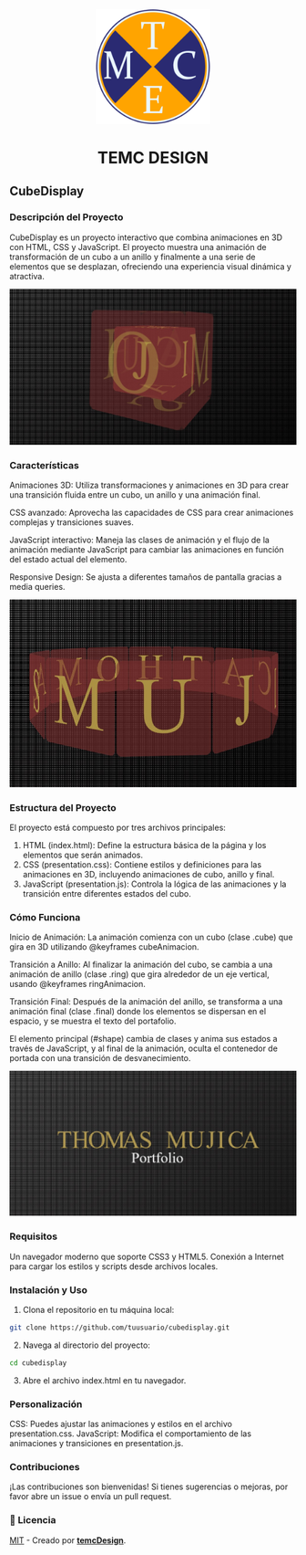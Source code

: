 <div align="center">
<img src="/logo.png" width="200px">
<h1>TEMC DESIGN</h1>
</div>

## CubeDisplay

### Descripción del Proyecto

CubeDisplay es un proyecto interactivo que combina animaciones en 3D con HTML, CSS y JavaScript. El proyecto muestra una animación de transformación de un cubo a un anillo y finalmente a una serie de elementos que se desplazan, ofreciendo una experiencia visual dinámica y atractiva.

<img src="/2.jpg">

### Características

Animaciones 3D: Utiliza transformaciones y animaciones en 3D para crear una transición fluida entre un cubo, un anillo y una animación final.

CSS avanzado: Aprovecha las capacidades de CSS para crear animaciones complejas y transiciones suaves.

JavaScript interactivo: Maneja las clases de animación y el flujo de la animación mediante JavaScript para cambiar las animaciones en función del estado actual del elemento.

Responsive Design: Se ajusta a diferentes tamaños de pantalla gracias a media queries.

<img src="/1.jpg">

### Estructura del Proyecto

El proyecto está compuesto por tres archivos principales:

1. HTML (index.html): Define la estructura básica de la página y los elementos que serán animados.
2. CSS (presentation.css): Contiene estilos y definiciones para las animaciones en 3D, incluyendo animaciones de cubo, anillo y final.
3. JavaScript (presentation.js): Controla la lógica de las animaciones y la transición entre diferentes estados del cubo.

### Cómo Funciona

Inicio de Animación: La animación comienza con un cubo (clase .cube) que gira en 3D utilizando @keyframes cubeAnimacion.

Transición a Anillo: Al finalizar la animación del cubo, se cambia a una animación de anillo (clase .ring) que gira alrededor de un eje vertical, usando @keyframes ringAnimacion.

Transición Final: Después de la animación del anillo, se transforma a una animación final (clase .final) donde los elementos se dispersan en el espacio, y se muestra el texto del portafolio.

El elemento principal (#shape) cambia de clases y anima sus estados a través de JavaScript, y al final de la animación, oculta el contenedor de portada con una transición de desvanecimiento.

<img src="/3.jpg">

### Requisitos

Un navegador moderno que soporte CSS3 y HTML5.
Conexión a Internet para cargar los estilos y scripts desde archivos locales.

### Instalación y Uso

1. Clona el repositorio en tu máquina local:

```bash
git clone https://github.com/tuusuario/cubedisplay.git
```

2. Navega al directorio del proyecto:

```bash
cd cubedisplay
```

3. Abre el archivo index.html en tu navegador.

### Personalización

CSS: Puedes ajustar las animaciones y estilos en el archivo presentation.css.
JavaScript: Modifica el comportamiento de las animaciones y transiciones en presentation.js.

### Contribuciones

¡Las contribuciones son bienvenidas! Si tienes sugerencias o mejoras, por favor abre un issue o envía un pull request.

### 🔑 Licencia

[MIT](LICENSE.txt) - Creado por [**temcDesign**](https://temcdesign.github.io/portafolio/).
